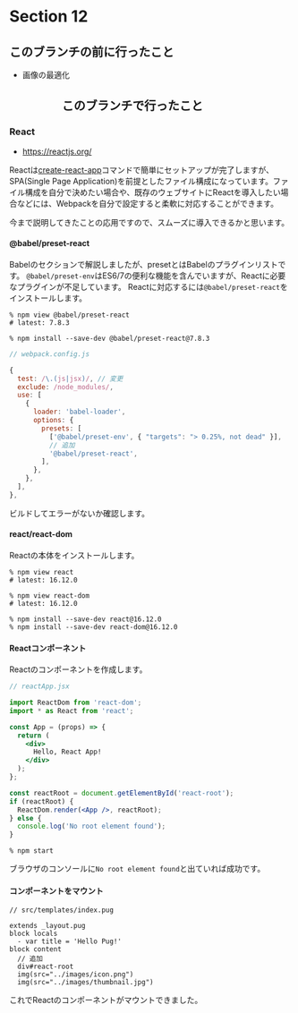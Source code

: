 # Section 12

このブランチの前に行ったこと
--------------------------------

- 画像の最適化

　　
　　
このブランチで行ったこと
--------------------------------

### React

- https://reactjs.org/

Reactは[create-react-app](https://github.com/facebook/create-react-app)コマンドで簡単にセットアップが完了しますが、SPA(Single Page Application)を前提としたファイル構成になっています。ファイル構成を自分で決めたい場合や、既存のウェブサイトにReactを導入したい場合などには、Webpackを自分で設定すると柔軟に対応することができます。

今まで説明してきたことの応用ですので、スムーズに導入できるかと思います。

#### @babel/preset-react

Babelのセクションで解説しましたが、presetとはBabelのプラグインリストです。
`@babel/preset-env`はES6/7の便利な機能を含んでいますが、Reactに必要なプラグインが不足しています。
Reactに対応するには`@babel/preset-react`をインストールします。

```shell
% npm view @babel/preset-react
# latest: 7.8.3

% npm install --save-dev @babel/preset-react@7.8.3
```

```js
// webpack.config.js

{
  test: /\.(js|jsx)/, // 変更
  exclude: /node_modules/,
  use: [
    {
      loader: 'babel-loader',
      options: {
        presets: [
          ['@babel/preset-env', { "targets": "> 0.25%, not dead" }],
          // 追加
          '@babel/preset-react',
        ],
      },
    },
  ],
},
```

ビルドしてエラーがないか確認します。

#### react/react-dom

Reactの本体をインストールします。

```shell
% npm view react
# latest: 16.12.0

% npm view react-dom
# latest: 16.12.0

% npm install --save-dev react@16.12.0
% npm install --save-dev react-dom@16.12.0
```

#### Reactコンポーネント

Reactのコンポーネントを作成します。

```jsx
// reactApp.jsx

import ReactDom from 'react-dom';
import * as React from 'react';

const App = (props) => {
  return (
    <div>
      Hello, React App!
    </div>
  );
};

const reactRoot = document.getElementById('react-root');
if (reactRoot) {
  ReactDom.render(<App />, reactRoot);
} else {
  console.log('No root element found');
}
```

```shell
% npm start
```

ブラウザのコンソールに`No root element found`と出ていれば成功です。

#### コンポーネントをマウント

```pug
// src/templates/index.pug

extends _layout.pug
block locals
  - var title = 'Hello Pug!'
block content
  // 追加
  div#react-root
  img(src="../images/icon.png")
  img(src="../images/thumbnail.jpg")
```

これでReactのコンポーネントがマウントできました。
